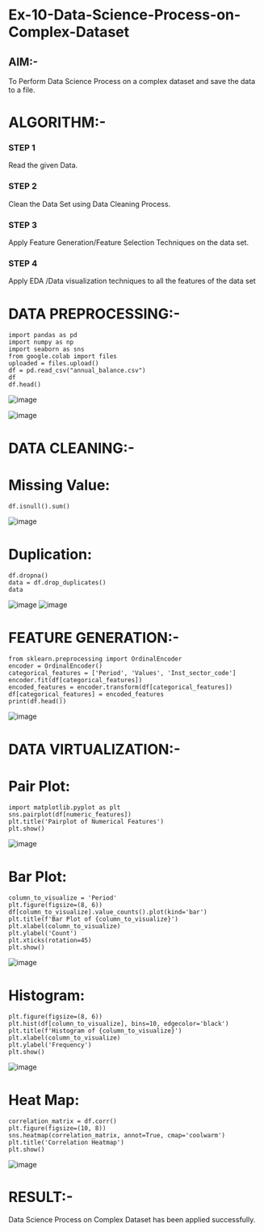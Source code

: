 # Ex-10-Data-Science-Process-on-Complex-Dataset

## AIM:-
To Perform Data Science Process on a complex dataset and save the data to a file. 

# ALGORITHM:-
### STEP 1
Read the given Data.
### STEP 2
Clean the Data Set using Data Cleaning Process.
### STEP 3
Apply Feature Generation/Feature Selection Techniques on the data set.
### STEP 4
Apply EDA /Data visualization techniques to all the features of the data set

# DATA PREPROCESSING:-
```
import pandas as pd
import numpy as np
import seaborn as sns
from google.colab import files
uploaded = files.upload()
df = pd.read_csv("annual_balance.csv")
df
df.head()
```
![image](https://github.com/ManiKandan228/Ex-10-Data-Science-Process-on-Complex-Dataset/assets/119160414/45c8afb7-2a2b-47a4-be89-c201ba2a12f8)

![image](https://github.com/ManiKandan228/Ex-10-Data-Science-Process-on-Complex-Dataset/assets/119160414/cfc5b441-1b5d-482d-971d-df25ceca7943)
# DATA CLEANING:-
# Missing Value:
```
df.isnull().sum()
```
![image](https://github.com/ManiKandan228/Ex-10-Data-Science-Process-on-Complex-Dataset/assets/119160414/0624c40a-7503-41fa-a590-adbca9246384)
# Duplication:
```
df.dropna()
data = df.drop_duplicates()
data
```
![image](https://github.com/ManiKandan228/Ex-10-Data-Science-Process-on-Complex-Dataset/assets/119160414/d853aaad-6b01-4dd9-8a98-9674f78135ce)
![image](https://github.com/ManiKandan228/Ex-10-Data-Science-Process-on-Complex-Dataset/assets/119160414/cf41fe93-5d95-4df3-b3cf-c4ffc223fc32)
# FEATURE GENERATION:-
```
from sklearn.preprocessing import OrdinalEncoder
encoder = OrdinalEncoder()
categorical_features = ['Period', 'Values', 'Inst_sector_code']
encoder.fit(df[categorical_features])
encoded_features = encoder.transform(df[categorical_features])
df[categorical_features] = encoded_features
print(df.head())
```
![image](https://github.com/ManiKandan228/Ex-10-Data-Science-Process-on-Complex-Dataset/assets/119160414/b0819bfc-e294-4cbf-927f-721fbb6e612c)
# DATA VIRTUALIZATION:-
# Pair Plot:
```
import matplotlib.pyplot as plt
sns.pairplot(df[numeric_features])
plt.title('Pairplot of Numerical Features')
plt.show()
```
![image](https://github.com/ManiKandan228/Ex-10-Data-Science-Process-on-Complex-Dataset/assets/119160414/3689058e-1d9e-4f76-8217-44a8434e0326)

# Bar Plot:
```
column_to_visualize = 'Period'
plt.figure(figsize=(8, 6))
df[column_to_visualize].value_counts().plot(kind='bar')
plt.title(f'Bar Plot of {column_to_visualize}')
plt.xlabel(column_to_visualize)
plt.ylabel('Count')
plt.xticks(rotation=45)
plt.show()
```
![image](https://github.com/ManiKandan228/Ex-10-Data-Science-Process-on-Complex-Dataset/assets/119160414/67d80bae-47bd-4184-81b9-655a72530485)

# Histogram:
```
plt.figure(figsize=(8, 6))
plt.hist(df[column_to_visualize], bins=10, edgecolor='black')
plt.title(f'Histogram of {column_to_visualize}')
plt.xlabel(column_to_visualize)
plt.ylabel('Frequency')
plt.show()
```
![image](https://github.com/ManiKandan228/Ex-10-Data-Science-Process-on-Complex-Dataset/assets/119160414/56e43c01-ae5d-4025-b42b-ca109e603d57)

# Heat Map:
```
correlation_matrix = df.corr()
plt.figure(figsize=(10, 8))
sns.heatmap(correlation_matrix, annot=True, cmap='coolwarm')
plt.title('Correlation Heatmap')
plt.show()
```
![image](https://github.com/ManiKandan228/Ex-10-Data-Science-Process-on-Complex-Dataset/assets/119160414/c55419db-167c-44c9-9dde-ca6efdcb3883)

# RESULT:-
 Data Science Process on Complex Dataset has been applied successfully.
